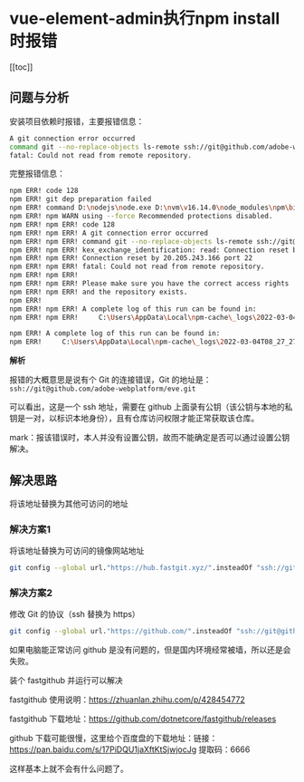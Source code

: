 # vue-element-admin执行npm install时报错 

[[toc]]



## 问题与分析

安装项目依赖时报错，主要报错信息：

```bash
A git connection error occurred
command git --no-replace-objects ls-remote ssh://git@github.com/adobe-webplatform/eve.git
fatal: Could not read from remote repository.
```

完整报错信息：

```bash
npm ERR! code 128
npm ERR! git dep preparation failed
npm ERR! command D:\nodejs\node.exe D:\nvm\v16.14.0\node_modules\npm\bin\npm-cli.js install --force --cache=C:\Users\AppData\Local\npm-cache --prefer-offline=false --prefer-online=false --offline=false --no-progress --no-save --no-audit --include=dev --include=peer --include=optional --no-package-lock-only --no-dry-run
npm ERR! npm WARN using --force Recommended protections disabled.
npm ERR! npm ERR! code 128
npm ERR! npm ERR! A git connection error occurred
npm ERR! npm ERR! command git --no-replace-objects ls-remote ssh://git@github.com/adobe-webplatform/eve.git
npm ERR! npm ERR! kex_exchange_identification: read: Connection reset by peer
npm ERR! npm ERR! Connection reset by 20.205.243.166 port 22
npm ERR! npm ERR! fatal: Could not read from remote repository.
npm ERR! npm ERR!
npm ERR! npm ERR! Please make sure you have the correct access rights
npm ERR! npm ERR! and the repository exists.
npm ERR!
npm ERR! npm ERR! A complete log of this run can be found in:
npm ERR! npm ERR!     C:\Users\AppData\Local\npm-cache\_logs\2022-03-04T08_29_17_072Z-debug-0.log072Z-debug-0.log

npm ERR! A complete log of this run can be found in:                                      g-0.log
npm ERR!     C:\Users\AppData\Local\npm-cache\_logs\2022-03-04T08_27_27_482Z-debug-0.log
```

**解析**

报错的大概意思是说有个 Git 的连接错误，Git 的地址是：`ssh://git@github.com/adobe-webplatform/eve.git`

可以看出，这是一个 ssh 地址，需要在 github 上面录有公钥（该公钥与本地的私钥是一对，以标识本地身份），且有仓库访问权限才能正常获取该仓库。

mark：报该错误时，本人并没有设置公钥，故而不能确定是否可以通过设置公钥解决。



## 解决思路

将该地址替换为其他可访问的地址

### **解决方案1**

将该地址替换为可访问的镜像网站地址

```bash
git config --global url."https://hub.fastgit.xyz/".insteadOf "ssh://git@github.com/"
```

### **解决方案2**

修改 Git 的协议（ssh 替换为 https）

```bash
git config --global url."https://github.com/".insteadOf "ssh://git@github.com/"
```

如果电脑能正常访问 github 是没有问题的，但是国内环境经常被墙，所以还是会失败。

装个 fastgithub 并运行可以解决

fastgithub 使用说明：https://zhuanlan.zhihu.com/p/428454772

fastgithub 下载地址：https://github.com/dotnetcore/fastgithub/releases

github 下载可能很慢，这里给个百度盘的下载地址：链接：https://pan.baidu.com/s/17PiDQU1jaXftKtSjwjocJg 提取码：6666

这样基本上就不会有什么问题了。



